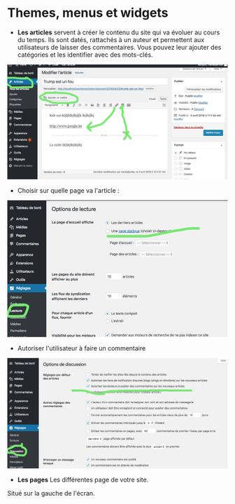 # Themes, menus et widgets

- __Les articles__ servent à créer le contenu du site qui va évoluer au cours du temps. Ils sont datés, rattachés à un auteur et permettent aux utilisateurs de laisser des commentaires. Vous pouvez leur ajouter des catégories et les identifier avec des mots-clés. 

![articles](wordpressArticles.png)

- Choisir sur quelle page va l'article :

![](articleChoixPage.png)

- Autoriser l'utilisateur à faire un commentaire


![articles](articleAutoriserEcriture.png)

- __Les pages__ Les différentes page de votre site.

Situé sur la gauche de l'écran.
